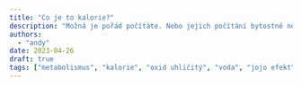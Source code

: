 ```yaml
---
title: "Co je to kalorie?"
description: "Možná je pořád počítáte. Nebo jejich počítání bytostně nesnášíte. Víte ale, co kalorie opravdu je? Kdy je dobré je počítat a proč je důležité neřešit jenom je? "
authors:
  - "andy"
date: 2023-04-26
draft: true
tags: ["metabolismus", "kalorie", "oxid uhličitý", "voda", "jojo efekt", "hubnutí", "kalorický výdej"]
---
```

